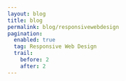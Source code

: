 ```yaml
---
layout: blog
title: blog
permalink: blog/responsivewebdesign
pagination:
  enabled: true
  tag: Responsive Web Design
  trail:
    before: 2
    after: 2
---
```

